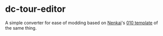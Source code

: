 # dc-tour-editor

A simple converter for ease of modding based on [Nenkai](https://github.com/Nenkai)'s [010 template](https://github.com/Nenkai/010GameTemplates/blob/main/Evolution%20Studios/DriveClub/DriveClub_Tour.bt) of the same thing.
